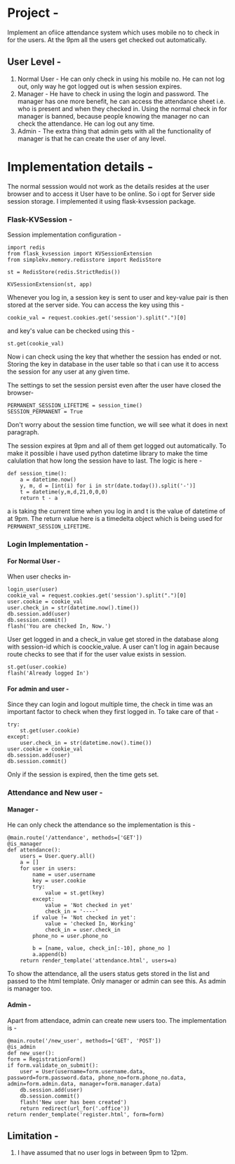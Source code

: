 # Project - 

Implement an ofiice attendance system which uses mobile no to check in for the users. At the 9pm all the users get checked out
automatically.


## User Level - 

1. Normal User - He can only check in using his mobile no. He can not log out, only way he got logged out is when session expires.
2. Manager - He have to check in using the login and password. The manager has one more benefit, he can access the attendance sheet
i.e. who is present and when they checked in. Using the normal check in for manager is banned, because people knowing the manager no
can check the attendance. He can log out any time. 
3. Admin - The extra thing that admin gets with all the functionality of manager is that he can create the user of any level.

# Implementation details - 

The normal sesssion would not work as the details resides at the user browser and to access it User have to be online.
So i opt for Server side session storage. I implemented it using flask-kvsession package.

### Flask-KVSession - 
Session implementation configuration - 
```
import redis
from flask_kvsession import KVSessionExtension
from simplekv.memory.redisstore import RedisStore

st = RedisStore(redis.StrictRedis())

KVSessionExtension(st, app)

```
Whenever you log in, a session key is sent to user and key-value pair is then stored at the server side.
You can access the key using this - 
```
cookie_val = request.cookies.get('session').split(".")[0]
```
and key's value can be checked using this -
```
st.get(cookie_val)
```
Now i can check using the key that whether the session has ended or not. Storing the key in database in the user table so that i can
use it to access the session for any user at any given time.

The settings to set the session persist even after the user have closed the browser-
```
PERMANENT_SESSION_LIFETIME = session_time()
SESSION_PERMANENT = True
```
Don't worry about the session time function, we will see what it does in next paragraph.

The session expires at 9pm and all of them get logged out automatically. To make it possible i have used python datetime library to
make the time calulation that how long the session have to last. The logic is here - 
```
def session_time():
	a = datetime.now()
	y, m, d = [int(i) for i in str(date.today()).split('-')]
	t = datetime(y,m,d,21,0,0,0)
	return t - a
```
a is taking the current time when you log in and t is the value of datetime of at 9pm.
The return value here is a timedelta object which is being used for ```PERMANENT_SESSION_LIFETIME```.

### Login Implementation - 
#### For Normal User - 
When user checks in-
```
login_user(user)
cookie_val = request.cookies.get('session').split(".")[0]
user.cookie = cookie_val
user.check_in = str(datetime.now().time())
db.session.add(user)
db.session.commit()
flash('You are checked In, Now.')
```
User get logged in and a check_in value get stored in the database along with session-id which is coockie_value. A user can't log in
again because route checks to see that if for the user value exists in session.
```
st.get(user.cookie)
flash('Already logged In')
```
#### For admin and user - 
Since they can login and logout multiple time, the check in time was an important factor to check when they first logged in. To take
care of that -
```
try:
	st.get(user.cookie)
except:
	user.check_in = str(datetime.now().time())
user.cookie = cookie_val
db.session.add(user)
db.session.commit() 
```
Only if the session is expired, then the time gets set.

### Attendance and New user - 
#### Manager - 
He can only check the attendance so the implementation is this - 
```
@main.route('/attendance', methods=['GET'])
@is_manager
def attendance():
	users = User.query.all()
	a = []
	for user in users:
		name = user.username
		key = user.cookie
		try:
			value = st.get(key)
		except:
			value = 'Not checked in yet'
			check_in = '----'
		if value != 'Not checked in yet':
			value = 'checked In, Working'
			check_in = user.check_in
		phone_no = user.phone_no

		b = [name, value, check_in[:-10], phone_no ]
		a.append(b)
	return render_template('attendance.html', users=a)
```

To show the attendance, all the users status gets stored in the list and passed to the html template. Only manager or admin can see
this. As admin is manager too.

#### Admin - 
Apart from attendace, admin can create new users too. The implementation is - 
```
@main.route('/new_user', methods=['GET', 'POST'])
@is_admin
def new_user():
form = RegistrationForm()
if form.validate_on_submit():
	user = User(username=form.username.data, password=form.password.data, phone_no=form.phone_no.data, admin=form.admin.data, manager=form.manager.data)
	db.session.add(user)
	db.session.commit()
	flash('New user has been created')
	return redirect(url_for('.office'))
return render_template('register.html', form=form)
 ```
 
## Limitation - 
1. I have assumed that no user logs in between 9pm to 12pm.

